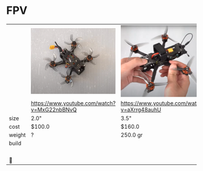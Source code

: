 # FPV

|   |   |   |   |   |
| --- | --- | --- | --- | --- |
|  | [![image](https://github.com/kamangir/assets/blob/main/blue-flie/fpv/2in-100.png?raw=true)](https://www.youtube.com/watch?v=MxG22nbBNvQ) | [![image](https://github.com/kamangir/assets/blob/main/blue-flie/fpv/3_5in-160.png?raw=true)](https://www.youtube.com/watch?v=aXrrg48auhU) | [![image](https://github.com/kamangir/assets/blob/main/blue-flie/fpv/5in.png?raw=true)](https://www.youtube.com/watch?v=XB6b0HrDGeA) | [![image](https://github.com/kamangir/assets/blob/main/blue-flie/fpv/5in-2.png?raw=true)](https://www.youtube.com/watch?v=zj90LK8XR68) |
|  | https://www.youtube.com/watch?v=MxG22nbBNvQ | https://www.youtube.com/watch?v=aXrrg48auhU | https://www.youtube.com/watch?v=XB6b0HrDGeA | https://www.youtube.com/watch?v=zj90LK8XR68 |
| size | 2.0" | 3.5" | 5.0" | 5.0" |
| cost | $100.0 | $160.0 | ? | $816.4 |
| weight | ? | 250.0 gr | 767.0 gr | 426.0 gr |
| build |  |  | 2023 | 2024 |
|  |  |  | Amazon links ⚠️ |  |
| 🛒 |  |  |  | [🛒](https://www.aliexpress.com/item/1005005105185798.html) |

